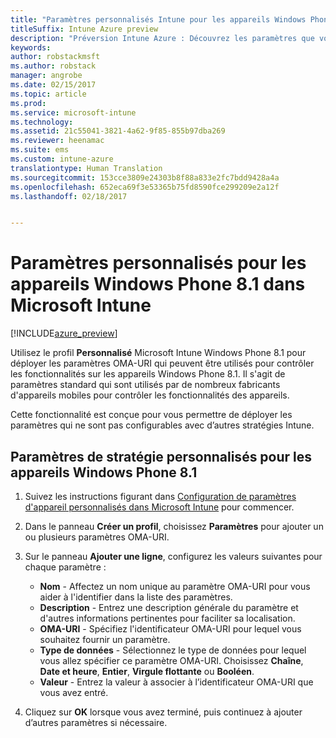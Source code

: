 ```yaml
---
title: "Paramètres personnalisés Intune pour les appareils Windows Phone 8.1"
titleSuffix: Intune Azure preview
description: "Préversion Intune Azure : Découvrez les paramètres que vous pouvez utiliser dans un profil personnalisé Windows Phone 8.1."
keywords: 
author: robstackmsft
ms.author: robstack
manager: angrobe
ms.date: 02/15/2017
ms.topic: article
ms.prod: 
ms.service: microsoft-intune
ms.technology: 
ms.assetid: 21c55041-3821-4a62-9f85-855b97dba269
ms.reviewer: heenamac
ms.suite: ems
ms.custom: intune-azure
translationtype: Human Translation
ms.sourcegitcommit: 153cce3809e24303b8f88a833e2fc7bdd9428a4a
ms.openlocfilehash: 652eca69f3e53365b75fd8590fce299209e2a12f
ms.lasthandoff: 02/18/2017


---
```


# <a name="custom-settings-for-windows-phone-81-devices-in-microsoft-intune"></a>Paramètres personnalisés pour les appareils Windows Phone 8.1 dans Microsoft Intune

[!INCLUDE[azure_preview](../includes/azure_preview.md)]

Utilisez le profil **Personnalisé** Microsoft Intune Windows Phone 8.1 pour déployer les paramètres OMA-URI qui peuvent être utilisés pour contrôler les fonctionnalités sur les appareils Windows Phone 8.1. Il s'agit de paramètres standard qui sont utilisés par de nombreux fabricants d'appareils mobiles pour contrôler les fonctionnalités des appareils.

Cette fonctionnalité est conçue pour vous permettre de déployer les paramètres qui ne sont pas configurables avec d’autres stratégies Intune.

## <a name="custom-policy-settings-for-windows-phone-81-devices"></a>Paramètres de stratégie personnalisés pour les appareils Windows Phone 8.1

1. Suivez les instructions figurant dans [Configuration de paramètres d'appareil personnalisés dans Microsoft Intune](how-to-configure-custom-settings.md) pour commencer.
2. Dans le panneau **Créer un profil**, choisissez **Paramètres** pour ajouter un ou plusieurs paramètres OMA-URI.
3. Sur le panneau **Ajouter une ligne**, configurez les valeurs suivantes pour chaque paramètre :
    - **Nom** - Affectez un nom unique au paramètre OMA-URI pour vous aider à l'identifier dans la liste des paramètres.
    - **Description** - Entrez une description générale du paramètre et d'autres informations pertinentes pour faciliter sa localisation.
    - **OMA-URI** - Spécifiez l'identificateur OMA-URI pour lequel vous souhaitez fournir un paramètre.
    - **Type de données** - Sélectionnez le type de données pour lequel vous allez spécifier ce paramètre OMA-URI. Choisissez **Chaîne**, **Date et heure**, **Entier**, **Virgule flottante** ou **Booléen**.
    - **Valeur** - Entrez la valeur à associer à l’identificateur OMA-URI que vous avez entré.

4. Cliquez sur **OK** lorsque vous avez terminé, puis continuez à ajouter d’autres paramètres si nécessaire.

